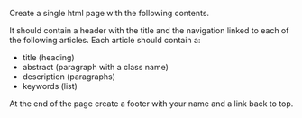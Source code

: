 Create a single html page with the following contents. 

It should contain a header with the title and the navigation linked to each of the following articles. Each article  should contain a:
- title (heading)
- abstract (paragraph with a class name)
- description (paragraphs)
- keywords (list)

At the end of the page create a footer with your name and a link back to top. 

